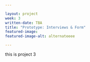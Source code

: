 ```yaml
---

layout: project
week: 3
written-date: TBA
title: "Prototype: Interviews & Form"
featured-image: 
featured-image-alt: alternateeee

---
```


this is project 3